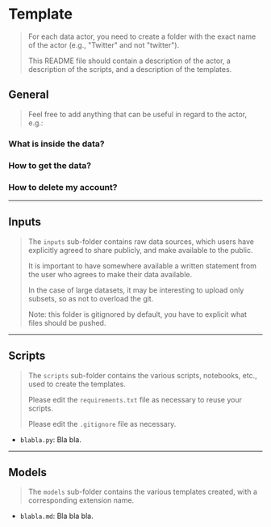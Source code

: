 # Template

> For each data actor, you need to create a folder with the exact name of the actor (e.g., "Twitter" and not "twitter").
> 
> This README file should contain a description of the actor, a description of the scripts, and a description of the templates.

## General

> Feel free to add anything that can be useful in regard to the actor, e.g.:

### What is inside the data?

### How to get the data?

### How to delete my account?

---

## Inputs

> The `inputs` sub-folder contains raw data sources, which users have explicitly agreed to share publicly, and make available to the public.
> 
> It is important to have somewhere available a written statement from the user who agrees to make their data available.
> 
> In the case of large datasets, it may be interesting to upload only subsets, so as not to overload the git.
> 
> Note: this folder is gitignored by default, you have to explicit what files should be pushed.

---

## Scripts

> The `scripts` sub-folder contains the various scripts, notebooks, etc., used to create the templates.
> 
> Please edit the `requirements.txt` file as necessary to reuse your scripts.
> 
> Please edit the `.gitignore` file as necessary.

* `blabla.py`: Bla bla.

---

## Models

> The `models` sub-folder contains the various templates created, with a corresponding extension name.

* `blabla.md`: Bla bla bla.
